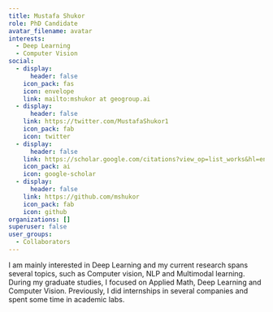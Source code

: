 ```yaml
---
title: Mustafa Shukor
role: PhD Candidate
avatar_filename: avatar
interests:
  - Deep Learning
  - Computer Vision
social:
  - display:
      header: false
    icon_pack: fas
    icon: envelope
    link: mailto:mshukor at geogroup.ai
  - display:
      header: false
    link: https://twitter.com/MustafaShukor1
    icon_pack: fab
    icon: twitter
  - display:
      header: false
    link: https://scholar.google.com/citations?view_op=list_works&hl=en&hl=en&user=lhp9mRgAAAAJ
    icon_pack: ai
    icon: google-scholar
  - display:
      header: false
    link: https://github.com/mshukor
    icon_pack: fab
    icon: github
organizations: []
superuser: false
user_groups:
  - Collaborators
---
```

I am mainly interested in Deep Learning and my current research spans several topics, such as Computer vision, NLP and Multimodal learning. During my graduate studies, I focused on Applied Math, Deep Learning and Computer Vision. Previously, I did internships in several companies and spent some time in academic labs.